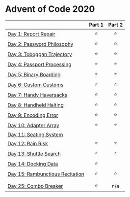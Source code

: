 # Advent of Code 2020

|  | Part 1 | Part 2 |
|---|:---:|:---:|
| [Day 1: Report Repair](day01) | ⭐ | ⭐ |
| [Day 2: Password Philosophy](day02) | ⭐ | ⭐ |
| [Day 3: Toboggan Trajectory](day03) | ⭐ | ⭐ |
| [Day 4: Passport Processing](day04) | ⭐ | ⭐ |
| [Day 5: Binary Boarding](day05) | ⭐ | ⭐ |
| [Day 6: Custom Customs](day06) | ⭐ | ⭐ |
| [Day 7: Handy Haversacks](day07) | ⭐ | ⭐ |
| [Day 8: Handheld Halting](day08) | ⭐ | ⭐ |
| [Day 9: Encoding Error](day09) | ⭐ | ⭐ |
| [Day 10: Adapter Array](day10) | ⭐ | ⭐ |
| [Day 11: Seating System](day11) |  |  |
| [Day 12: Rain Risk](day12) | ⭐ | ⭐ |
| [Day 13: Shuttle Search](day13) | ⭐ | ⭐ |
| [Day 14: Docking Data](day14) | ⭐ |  |
| [Day 15: Rambunctious Recitation](day15) | ⭐ | ⭐ |
|   |   |   |
| [Day 25: Combo Breaker](day25) | ⭐ | n/a |
